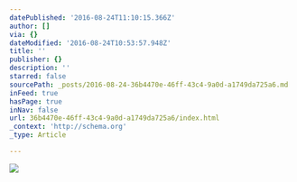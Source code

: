 ```yaml
---
datePublished: '2016-08-24T11:10:15.366Z'
author: []
via: {}
dateModified: '2016-08-24T10:53:57.948Z'
title: ''
publisher: {}
description: ''
starred: false
sourcePath: _posts/2016-08-24-36b4470e-46ff-43c4-9a0d-a1749da725a6.md
inFeed: true
hasPage: true
inNav: false
url: 36b4470e-46ff-43c4-9a0d-a1749da725a6/index.html
_context: 'http://schema.org'
_type: Article

---
```

![](https://the-grid-user-content.s3-us-west-2.amazonaws.com/6c28246c-e37d-4c10-b3a8-dcd49251b011.jpg)